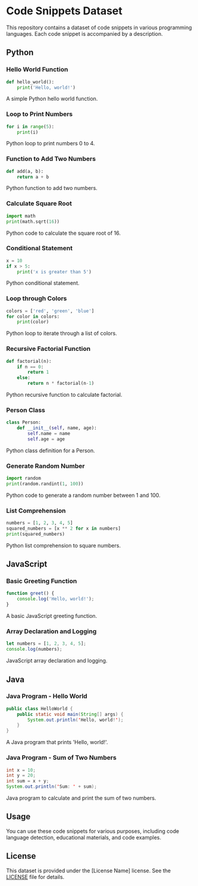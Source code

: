 # Code Snippets Dataset

This repository contains a dataset of code snippets in various programming languages. Each code snippet is accompanied by a description.

## Python

### Hello World Function

```python
def hello_world():
    print('Hello, world!')
```

A simple Python hello world function.

### Loop to Print Numbers

```python
for i in range(5):
    print(i)
```

Python loop to print numbers 0 to 4.

### Function to Add Two Numbers

```python
def add(a, b):
    return a + b
```

Python function to add two numbers.

### Calculate Square Root

```python
import math
print(math.sqrt(16))
```

Python code to calculate the square root of 16.

### Conditional Statement

```python
x = 10
if x > 5:
    print('x is greater than 5')
```

Python conditional statement.

### Loop through Colors

```python
colors = ['red', 'green', 'blue']
for color in colors:
    print(color)
```

Python loop to iterate through a list of colors.

### Recursive Factorial Function

```python
def factorial(n):
    if n == 0:
        return 1
    else:
        return n * factorial(n-1)
```

Python recursive function to calculate factorial.

### Person Class

```python
class Person:
    def __init__(self, name, age):
        self.name = name
        self.age = age
```

Python class definition for a Person.

### Generate Random Number

```python
import random
print(random.randint(1, 100))
```

Python code to generate a random number between 1 and 100.

### List Comprehension

```python
numbers = [1, 2, 3, 4, 5]
squared_numbers = [x ** 2 for x in numbers]
print(squared_numbers)
```

Python list comprehension to square numbers.

<!-- Add more Python snippets here... -->

## JavaScript

### Basic Greeting Function

```javascript
function greet() {
    console.log('Hello, world!');
}
```

A basic JavaScript greeting function.

### Array Declaration and Logging

```javascript
let numbers = [1, 2, 3, 4, 5];
console.log(numbers);
```

JavaScript array declaration and logging.

<!-- Add more JavaScript snippets here... -->

## Java

### Java Program - Hello World

```java
public class HelloWorld {
    public static void main(String[] args) {
        System.out.println('Hello, world!');
    }
}
```

A Java program that prints 'Hello, world!'.

### Java Program - Sum of Two Numbers

```java
int x = 10;
int y = 20;
int sum = x + y;
System.out.println('Sum: ' + sum);
```

Java program to calculate and print the sum of two numbers.

<!-- Add more Java snippets here... -->

## Usage

You can use these code snippets for various purposes, including code language detection, educational materials, and code examples.

## License

This dataset is provided under the [License Name] license. See the [LICENSE](LICENSE) file for details.
